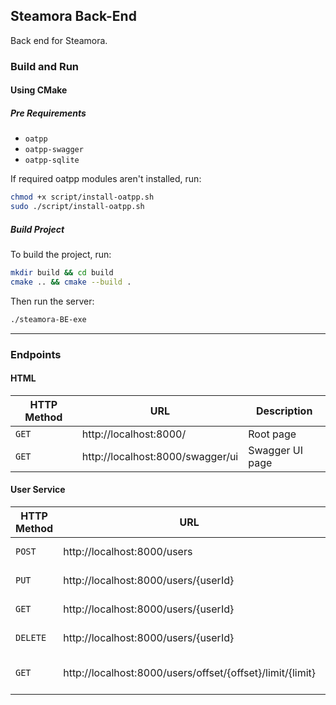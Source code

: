## Steamora Back-End

Back end for Steamora.


### Build and Run

#### Using CMake

##### Pre Requirements

- `oatpp` 
- `oatpp-swagger`
- `oatpp-sqlite`

If required oatpp modules aren't installed, run:

```bash
chmod +x script/install-oatpp.sh
sudo ./script/install-oatpp.sh
```

##### Build Project

To build the project, run:

```bash
mkdir build && cd build
cmake .. && cmake --build .
```

Then run the server:
```bash
./steamora-BE-exe
```

---

### Endpoints 

#### HTML

|HTTP Method|URL|Description|
|---|---|---|
|`GET`|http://localhost:8000/ | Root page |
|`GET`|http://localhost:8000/swagger/ui | Swagger UI page |

#### User Service

|HTTP Method|URL|Description|
|---|---|---|
|`POST`|http://localhost:8000/users | Create new User |
|`PUT`|http://localhost:8000/users/{userId} | Update User by ID |
|`GET`|http://localhost:8000/users/{userId} | Get User by ID |
|`DELETE`|http://localhost:8000/users/{userId} | Delete User by ID |
|`GET`|http://localhost:8000/users/offset/{offset}/limit/{limit} | Get All Users with Paging |
